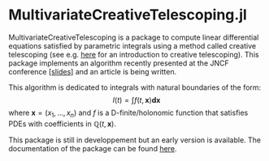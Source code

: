 # MultivariateCreativeTelescoping.jl


MultivariateCreativeTelescoping is a package to compute linear differential equations satisfied by parametric integrals using a method called creative telescoping (see e.g. [here](https://theses.hal.science/tel-01069831) for an introduction to creative telescoping). This package implements an algorithm recently presented at the JNCF conference [[slides]](https://www.cirm-math.fr/RepOrga/3047/Slides/Brochet.pdf) and an article is being written.

This algorithm is dedicated to integrals with natural boundaries of the form: 
$$I(t) = \int f(t, \boldsymbol{x}) \boldsymbol{dx}$$
where $\boldsymbol{x}=(x_1,\dots,x_n)$ and $f$ is a D-finite/holonomic function that satisfies PDEs with coefficients in $\mathbb{Q}(t,\boldsymbol{x})$.


This package is still in developpement but an early version is available.
The documentation of the package can be found [here](https://hbrochet.github.io/MultivariateCreativeTelescoping.jl/dev/).

